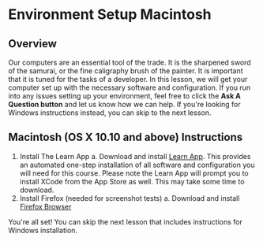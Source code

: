# Environment Setup Macintosh

## Overview

Our computers are an essential tool of the trade. It is the sharpened sword of the samurai, or the fine caligraphy brush of the painter. It is important that it is tuned for the tasks of a developer. In this lesson, we will get your computer set up with the necessary software and configuration. If you run into any issues setting up your environment, feel free to click the **Ask A Question button** and let us know how we can help. If you're looking for Windows instructions instead, you can skip to the next lesson.

## Macintosh (OS X 10.10 and above) Instructions

1. Install The Learn App
   a. Download and install [Learn App](http://learn.co/osx/download). This provides an automated one-step installation of all software and configuration you will need for this course. Please note the Learn App will prompt you to install XCode from the App Store as well. This may take some time to download.
2. Install Firefox (needed for screenshot tests)
   a. Download and install [Firefox Browser](https://www.mozilla.org/en-US/firefox/new/)

You're all set! You can skip the next lesson that includes instructions for Windows installation.
